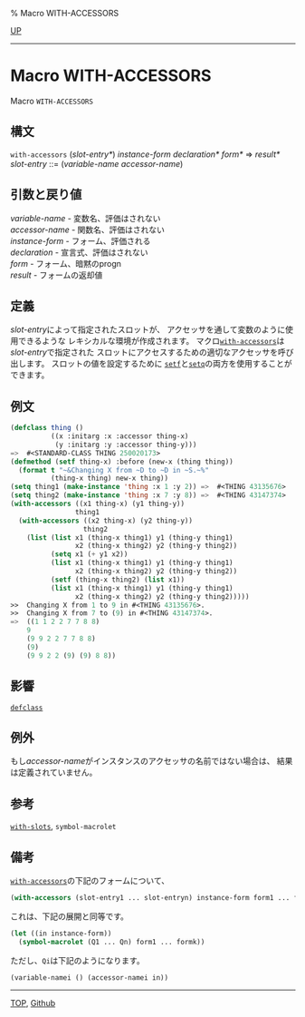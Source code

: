 % Macro WITH-ACCESSORS

[UP](7.7.html)  

---

# Macro **WITH-ACCESSORS**


Macro `WITH-ACCESSORS`


## 構文

`with-accessors` (*slot-entry\**) *instance-form* *declaration\** *form\**
=> *result\**  
*slot-entry* ::= (*variable-name* *accessor-name*)


## 引数と戻り値

*variable-name* - 変数名、評価はされない  
*accessor-name* - 関数名、評価はされない  
*instance-form* - フォーム、評価される  
*declaration* - 宣言式、評価はされない  
*form* - フォーム、暗黙のprogn  
*result* - フォームの返却値


## 定義

*slot-entry*によって指定されたスロットが、
アクセッサを通して変数のように使用できるような
レキシカルな環境が作成されます。
マクロ[`with-accessors`](7.7.with-accessors.html)は*slot-entry*で指定された
スロットにアクセスするための適切なアクセッサを呼び出します。
スロットの値を設定するために
[`setf`](5.3.setf.html)と[`setq`](5.3.setq.html)の両方を使用することができます。


## 例文

```lisp
(defclass thing ()
          ((x :initarg :x :accessor thing-x)
           (y :initarg :y :accessor thing-y)))
=>  #<STANDARD-CLASS THING 250020173>
(defmethod (setf thing-x) :before (new-x (thing thing))
  (format t "~&Changing X from ~D to ~D in ~S.~%"
          (thing-x thing) new-x thing))
(setq thing1 (make-instance 'thing :x 1 :y 2)) =>  #<THING 43135676>
(setq thing2 (make-instance 'thing :x 7 :y 8)) =>  #<THING 43147374>
(with-accessors ((x1 thing-x) (y1 thing-y))
                thing1
  (with-accessors ((x2 thing-x) (y2 thing-y))
                  thing2
    (list (list x1 (thing-x thing1) y1 (thing-y thing1)
                x2 (thing-x thing2) y2 (thing-y thing2))
          (setq x1 (+ y1 x2))
          (list x1 (thing-x thing1) y1 (thing-y thing1)
                x2 (thing-x thing2) y2 (thing-y thing2))
          (setf (thing-x thing2) (list x1))
          (list x1 (thing-x thing1) y1 (thing-y thing1)
                x2 (thing-x thing2) y2 (thing-y thing2)))))
>>  Changing X from 1 to 9 in #<THING 43135676>.
>>  Changing X from 7 to (9) in #<THING 43147374>.
=>  ((1 1 2 2 7 7 8 8)
    9
    (9 9 2 2 7 7 8 8) 
    (9)
    (9 9 2 2 (9) (9) 8 8))
```


## 影響

[`defclass`](7.7.defclass.html)


## 例外

もし*accessor-name*がインスタンスのアクセッサの名前ではない場合は、
結果は定義されていません。


## 参考

[`with-slots`](7.7.with-slots.html),
`symbol-macrolet`


## 備考

[`with-accessors`](7.7.with-accessors.html)の下記のフォームについて、

```lisp
(with-accessors (slot-entry1 ... slot-entryn) instance-form form1 ... formk)
```

これは、下記の展開と同等です。

```lisp
(let ((in instance-form))
  (symbol-macrolet (Q1 ... Qn) form1 ... formk))
```

ただし、`Qi`は下記のようになります。

```lisp
(variable-namei () (accessor-namei in))
```


---
[TOP](index.html),  [Github](https://github.com/nptcl/npt-japanese)

